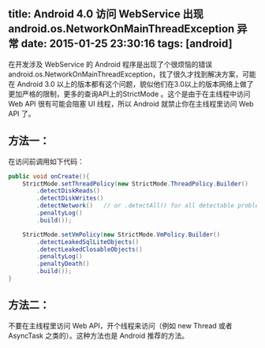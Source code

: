 title: Android 4.0 访问 WebService 出现 android.os.NetworkOnMainThreadException 异常
date: 2015-01-25 23:30:16
tags: [android]
---

在开发涉及 WebService 的 Android 程序是出现了个很烦恼的错误 android.os.NetworkOnMainThreadException，找了很久才找到解决方案，可能在 Android 3.0 以上的版本都有这个问题，貌似他们在3.0以上的版本网络上做了更加严格的限制，更多的查询API上的StrictMode 。这个是由于在主线程中访问 Web API 很有可能会阻塞 UI 线程，所以 Android 就禁止你在主线程里访问 Web API 了。

## 方法一：

在访问前调用如下代码：

```java
public void onCreate(){
    StrictMode.setThreadPolicy(new StrictMode.ThreadPolicy.Builder()
        .detectDiskReads()
        .detectDiskWrites()
        .detectNetwork()   // or .detectAll() for all detectable problems
        .penaltyLog()
        .build());

    StrictMode.setVmPolicy(new StrictMode.VmPolicy.Builder()
        .detectLeakedSqlLiteObjects()
        .detectLeakedClosableObjects()
        .penaltyLog()
        .penaltyDeath()
        .build());
}
```

## 方法二：

不要在主线程里访问 Web API，开个线程来访问（例如 new Thread 或者 AsyncTask 之类的）。这种方法也是 Android 推荐的方法。


 


